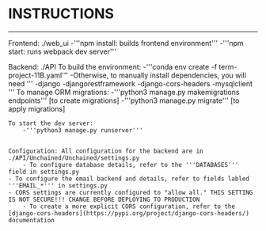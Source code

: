 # INSTRUCTIONS
____________________________________________________________________________________

Frontend: ./web_ui
    -'''npm install: builds frontend environment'''
    -'''npm start: runs webpack dev server'''

Backend: ./API
    To build the environment:
        -'''conda env create -f term-project-11B.yaml'''
        -Otherwise, to manually install dependencies, you will need
	    '''
	    -django
	    -djangorestframework
	    -django-cors-headers
	    -mysqlclient
    	    '''
    To manage ORM migrations:
	-'''python3 manage.py makemigrations endpoints''' [to create migrations]
	-'''python3 manage.py migrate''' [to apply migrations]

    To start the dev server:
        -'''python3 manage.py runserver'''

    
    Configuration: All configuration for the backend are in ./API/Unchained/Unchained/settings.py
        - To configure database details, refer to the '''DATABASES''' field in settings.py
	- To configure the email backend and details, refer to fields labled '''EMAIL_*''' in settings.py
	- CORS settings are currently configured to "allow all." THIS SETTING IS NOT SECURE!!! CHANGE BEFORE DEPLOYING TO PRODUCTION
	    - To create a more explicit CORS configuration, refer to the [django-cors-headers](https://pypi.org/project/django-cors-headers/) documentation
